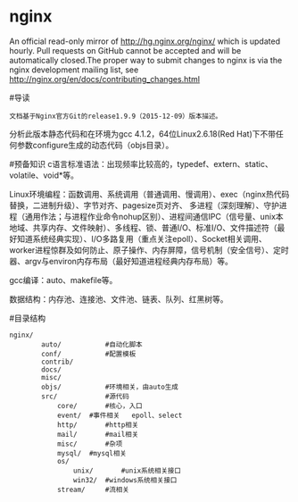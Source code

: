 # nginx
  An official read-only mirror of http://hg.nginx.org/nginx/ which is updated hourly. Pull requests on GitHub cannot be accepted and will be automatically closed.The proper way to submit changes to nginx is via the nginx development mailing list, see http://nginx.org/en/docs/contributing_changes.html

#导读

    文档基于Nginx官方Git的release1.9.9（2015-12-09）版本描述。

分析此版本静态代码和在环境为gcc 4.1.2，64位Linux2.6.18(Red Hat)下不带任何参数configure生成的动态代码（objs目录）。

#预备知识
c语言标准语法：出现频率比较高的，typedef、extern、static、volatile、void*等。

Linux环境编程：函数调用、系统调用（普通调用、慢调用）、exec（nginx热代码替换，二进制升级）、字节对齐、pagesize页对齐、
多进程（深刻理解）、守护进程（通用作法；与进程作业命令nohup区别）、进程间通信IPC（信号量、unix本地域、共享内存、文件映射）、多线程、锁、普通I/O、标准I/O、文件描述符（最好知道系统经典实现）、I/O多路复用（重点关注epoll）、Socket相关调用、worker进程惊群及如何防止、原子操作、内存屏障，信号机制（安全信号）、定时器、argv与environ内存布局（最好知道进程经典内存布局）等。

gcc编译：auto、makefile等。

数据结构：内存池、连接池、文件池、链表、队列、红黑树等。

#目录结构

    nginx/
    		auto/			#自动化脚本
    		conf/			#配置模板
    		contrib/
    		docs/
    		misc/
    		objs/			#环境相关，由auto生成
    		src/			#源代码
    			core/		#核心，入口
    			event/	#事件相关	epoll、select
    			http/		#http相关
    			mail/		#mail相关
    			misc/		#杂项
    			mysql/	#mysql相关
    			os/
    				unix/		#unix系统相关接口
    				win32/	#windows系统相关接口
    			stream/		#流相关

